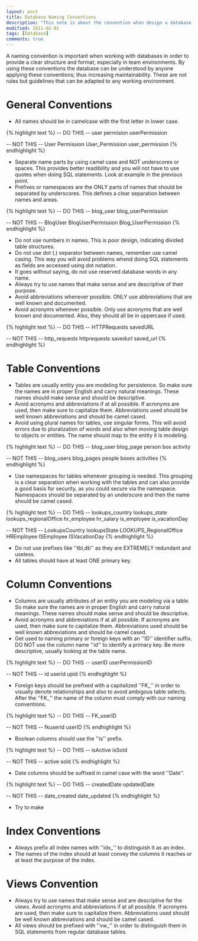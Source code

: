 ```yaml
---
layout: post
title: Database Naming Conventions
description: "This note is about the convention when design a database."
modified: 2011-02-01
tags: [Database]
comments: true
---
```


A naming convention is important when working with databases in order to provide a clear structure and format; especially in team environments. By using these conventions the database can be understood by anyone applying these conventions; thus increasing maintainability. These are not rules but guidelines that can be adapted to any working environment.

# General Conventions

* All names should be in camelcase with the first letter in lower case.

{% highlight text %}
-- DO THIS --
user
permision
userPermission

-- NOT THIS --
User
Permission
User_Permission
user_permission
{% endhighlight %}

* Separate name parts by using camel case and NOT underscores or spaces. This provides better readibility and you will not have to use quotes when doing SQL statements. Look at example in the previous point.
* Prefixes or namespaces are the ONLY parts of names that should be separated by underscores. This defines a clear separation between names and areas.

{% highlight text %}
-- DO THIS --
blog_user
blog_userPermission

-- NOT THIS --
BlogUser
BlogUserPermission
Blog_UserPermission
{% endhighlight %}

* Do not use numbers in names. This is poor design, indicating divided table structures.
* Do not use dot (.) separator between names, remember use camel casing. This way you will avoid problems whend doing SQL statements as fields are accessed using dot notation.
* It goes without saying, do not use reserved database words in any name.
* Always try to use names that make sense and are descriptive of their purpose.
* Avoid abbreviations whenever possible. ONLY use abbreviations that are well known and documented.
* Avoid acronyms whenever possible. Only use acronyms that are well known and documented. Also, they should all be in uppercase if used.

{% highlight text %}
-- DO THIS --
HTTPRequests
savedURL

-- NOT THIS --
http_requests
httprequests
savedurl
saved_url
{% endhighlight %}

# Table Conventions

* Tables are usually entity you are modeling for persistence. So make sure the names are in proper English and carry natural meanings. These names should make sense and should be descriptive.
* Avoid acronyms and abbreviations if at all possible. If acronyms are used, then make sure to capitalize them. Abbreviations used should be well known abbreviations and should be camel cased.
* Avoid using plural names for tables, use singular forms. This will avoid errors due to pluralization of words and also when moving table design to objects or entities. The name should map to the entity it is modeling.

{% highlight text %}
-- DO THIS --
blog_user
blog_page
person
box
activity

-- NOT THIS --
blog_users
blog_pages
people
boxes
activities
{% endhighlight %}

* Use namespaces for tables whenever grouping is needed. This grouping is a clear separation when working with the tables and can also provide a good basis for security, as you could secure via the namespace. Namespaces should be separated by an underscore and then the name should be camel cased.

{% highlight text %}
-- DO THIS --
lookups_country
lookups_state
lookups_regionalOffice
hr_employee
hr_salary
is_employee
is_vacationDay

-- NOT THIS --
LookupsCountry
lookupsState
LOOKUPS_RegionalOffice
HREmployee
ISEmployee
ISVacationDay
{% endhighlight %}

* Do not use prefixes like ''tbl,db'' as they are EXTREMELY redundant and useless.
* All tables should have at least ONE primary key.

# Column Conventions

* Columns are usually attributes of an entity you are modeling via a table. So make sure the names are in proper English and carry natural meanings. These names should make sense and should be descriptive.
* Avoid acronyms and abbreviations if at all possible. If acronyms are used, then make sure to capitalize them. Abbreviations used should be well known abbreviations and should be camel cased.
* Get used to naming primary or foreign keys with an ''ID'' identifier suffix. DO NOT use the column name ''id'' to identify a primary key. Be more descriptive, usually looking at the table name.

{% highlight text %}
-- DO THIS --
userID
userPermissionID

-- NOT THIS --
id
userid
upid
{% endhighlight %}

* Foreign keys should be prefixed with a capitalized ''FK_'' in order to visually denote relationships and also to avoid ambigous table selects. After the ''FK_'' the name of the column must comply with our naming conventions.

{% highlight text %}
-- DO THIS --
FK_userID

-- NOT THIS --
fkuserid
userID
{% endhighlight %}

* Boolean columns should use the ''is'' prefix.

{% highlight text %}
-- DO THIS --
isActive
isSold

-- NOT THIS --
active
sold
{% endhighlight %}

* Date columns should be suffixed in camel case with the word ''Date''.

{% highlight text %}
-- DO THIS --
createdDate
updatedDate

-- NOT THIS --
date_created
date_updated
{% endhighlight %}

* Try to make 

# Index Conventions
* Always prefix all index names with ''idx_'' to distinguish it as an index.
* The names of the index should at least convey the columns it reaches or at least the purpose of the index.

# Views Convention
* Always try to use names that make sense and are descriptive for the views. Avoid acronyms and abbreviations if at all possible. If acronyms are used, then make sure to capitalize them. Abbreviations used should be well known abbreviations and should be camel cased. 
* All views should be prefixed with ''vw_'' in order to distinguish them in SQL statements from regular database tables.
